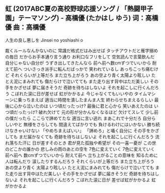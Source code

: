 虹 (2017ABC夏の高校野球応援ソング / 「熱闘甲子園」テーマソング) - 高橋優 (たかはし ゆう)
词：高橋優
曲：高橋優
---

人生の良し悪しを
Jinsei no yoshiashi o

裁くルールなんかないのに
常識だ格式だはみ出せば
タッチアウトだと雁字搦めの毎日
だからお手本通り言う通り
お利口なフリをして
空気読んで言葉飲んだ
自分じゃない自分が
うずき出してきたんなら
前へ前へ数cmずつでいいから
耐えて前へ
ついさっき派手に転んだばっかで
笑われているし
あっちこっち痛むけど
それくらいが上等だろ
また立ち上がろう
あの空より青く太陽より眩しい
たとえ泥にまみれても
傷だらけで泣いてても
また走り出す背中はただ美しい
その手をかざせば
夢に届きそうだ
奇跡を待ちはしないよ
それを起こしに行くんだろう
こぼれた涙に日が差せば
虹がかかるよ
今じゃなくてもいいやの
タイムマシーンに乗っちまえば
適当に時間を潰したまんま人生
終わらせちまえるらしい
最後に心から泣いたのは
いつ頃だったっけ?
最後に君と心から
笑いあえたのは
いつ頃だったっけ?
破れ欠けて
元の形が分かんなくなるほど
欠けてスレて
少し前の僕だったら
ここらで諦めてたな
適当に言い逃れ
まあこれで十分だろ
自分らしいやと
無様をさらしても
間違えてばかりでも
負けるわけにはいかない
勝ち続けなきゃいけない
「やめちまえばいい」
「諦めろ」と囁く自分に
その手をかざしても
まだ届かなくても
奇跡を待ちはしないよ
それを起こしに行くんだろう
流れ落ちた汗に
日が差すそのとき
君が見た孤独や希望が
その一喜一憂が
この世のどこかの誰かの
悲しみの雨のあとの空を
7色に変えていく
7色に変えていく
前へ前へ
数cmずつでいいから
耐えて前へ
立ち上がることの意味を
知るために
人は転んだり
涙したりするんだろう
それくらいが上等だろ
また立ち上がろう
あの空より青く
太陽より眩しい
たとえ泥にまみれても
傷だらけで泣いてても
また走り出す背中はただ美しい
その手をかざせば
夢に届きそうだ
奇跡を待ちはしないよ
それを起こしに行くんだろう
こぼれた涙に日が
差せば虹がかかるよ
虹がかかるよ
